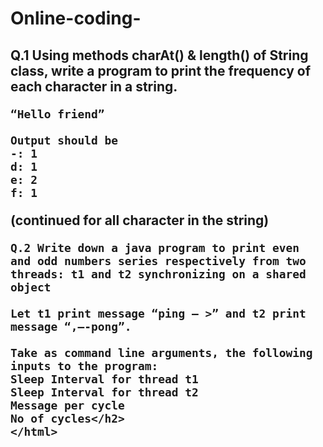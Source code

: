 # Online-coding-
<html>
<h2>Q.1 Using methods charAt() & length() of String class, write a program to print the frequency 
    of each character in a string.

    “Hello friend”

    Output should be
    -: 1
    d: 1
    e: 2
    f: 1
   (continued for all character in the string)
   
    Q.2 Write down a java program to print even and odd numbers series respectively from two 
    threads: t1 and t2 synchronizing on a shared object

    Let t1 print message “ping — >” and t2 print message “,—-pong”.

    Take as command line arguments, the following inputs to the program:
    Sleep Interval for thread t1
    Sleep Interval for thread t2
    Message per cycle
    No of cycles</h2>
    </html>
